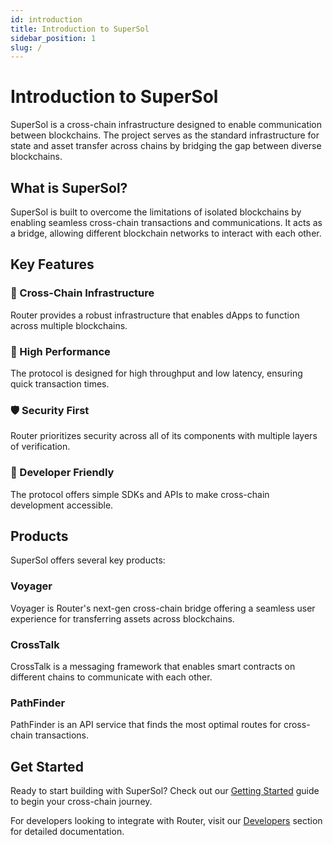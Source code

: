 ```yaml
---
id: introduction
title: Introduction to SuperSol
sidebar_position: 1
slug: /
---
```


# Introduction to SuperSol

SuperSol is a cross-chain infrastructure designed to enable communication between blockchains. The project serves as the standard infrastructure for state and asset transfer across chains by bridging the gap between diverse blockchains.

## What is SuperSol?

SuperSol is built to overcome the limitations of isolated blockchains by enabling seamless cross-chain transactions and communications. It acts as a bridge, allowing different blockchain networks to interact with each other.

## Key Features

### 🔄 Cross-Chain Infrastructure
Router provides a robust infrastructure that enables dApps to function across multiple blockchains.

### 🚀 High Performance
The protocol is designed for high throughput and low latency, ensuring quick transaction times.

### 🛡️ Security First
Router prioritizes security across all of its components with multiple layers of verification.

### 💼 Developer Friendly
The protocol offers simple SDKs and APIs to make cross-chain development accessible.

## Products

SuperSol offers several key products:

### Voyager
Voyager is Router's next-gen cross-chain bridge offering a seamless user experience for transferring assets across blockchains.

### CrossTalk
CrossTalk is a messaging framework that enables smart contracts on different chains to communicate with each other.

### PathFinder
PathFinder is an API service that finds the most optimal routes for cross-chain transactions.

## Get Started

Ready to start building with SuperSol? Check out our [Getting Started](/docs/getting-started/overview) guide to begin your cross-chain journey.

For developers looking to integrate with Router, visit our [Developers](/docs/category/developers) section for detailed documentation.